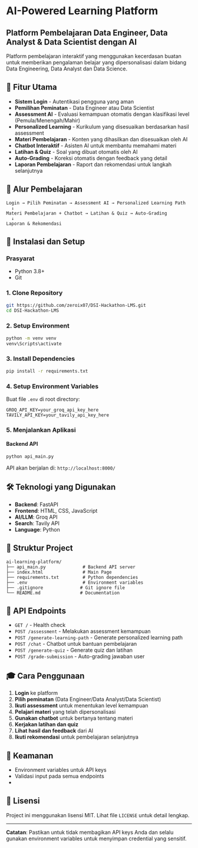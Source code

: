 # AI-Powered Learning Platform
## Platform Pembelajaran Data Engineer, Data Analyst & Data Scientist dengan AI

Platform pembelajaran interaktif yang menggunakan kecerdasan buatan untuk memberikan pengalaman belajar yang dipersonalisasi dalam bidang Data Engineering, Data Analyst dan Data Science.

## 🎯 Fitur Utama

- **Sistem Login** - Autentikasi pengguna yang aman
- **Pemilihan Peminatan** - Data Engineer atau Data Scientist
- **Assessment AI** - Evaluasi kemampuan otomatis dengan klasifikasi level (Pemula/Menengah/Mahir)
- **Personalized Learning** - Kurikulum yang disesuaikan berdasarkan hasil assessment
- **Materi Pembelajaran** - Konten yang dihasilkan dan disesuaikan oleh AI
- **Chatbot Interaktif** - Asisten AI untuk membantu memahami materi
- **Latihan & Quiz** - Soal yang dibuat otomatis oleh AI
- **Auto-Grading** - Koreksi otomatis dengan feedback yang detail
- **Laporan Pembelajaran** - Raport dan rekomendasi untuk langkah selanjutnya

## 🔄 Alur Pembelajaran

```
Login → Pilih Peminatan → Assessment AI → Personalized Learning Path 
  ↓
Materi Pembelajaran + Chatbot → Latihan & Quiz → Auto-Grading 
  ↓
Laporan & Rekomendasi
```

## 🚀 Instalasi dan Setup

### Prasyarat
- Python 3.8+
- Git

### 1. Clone Repository
```bash
git https://github.com/zeroix07/DSI-Hackathon-LMS.git
cd DSI-Hackathon-LMS
```

### 2. Setup Environment
```bash
python -m venv venv
venv\Scripts\activate
```

### 3. Install Dependencies
```bash
pip install -r requirements.txt
```

### 4. Setup Environment Variables
Buat file `.env` di root directory:
```env
GROQ_API_KEY=your_groq_api_key_here
TAVILY_API_KEY=your_tavily_api_key_here
```

### 5. Menjalankan Aplikasi

#### Backend API
```bash
python api_main.py
```
API akan berjalan di: `http://localhost:8000/`


## 🛠️ Teknologi yang Digunakan

- **Backend**: FastAPI
- **Frontend**: HTML, CSS, JavaScript
- **AI/LLM**: Groq API
- **Search**: Tavily API
- **Language**: Python

## 📁 Struktur Project

```
ai-learning-platform/
├── api_main.py              # Backend API server
├── index.html               # Main Page
├── requirements.txt         # Python dependencies
├── .env                     # Environment variables
├── .gitignore              # Git ignore file
└── README.md               # Documentation
```

## 🔧 API Endpoints

- `GET /` - Health check
- `POST /assessment` - Melakukan assessment kemampuan
- `POST /generate-learning-path` - Generate personalized learning path
- `POST /chat` - Chatbot untuk bantuan pembelajaran
- `POST /generate-quiz` - Generate quiz dan latihan
- `POST /grade-submission` - Auto-grading jawaban user

## 🎓 Cara Penggunaan

1. **Login** ke platform
2. **Pilih peminatan** (Data Engineer/Data Analyst/Data Scientist)
3. **Ikuti assessment** untuk menentukan level kemampuan
4. **Pelajari materi** yang telah dipersonalisasi
5. **Gunakan chatbot** untuk bertanya tentang materi
6. **Kerjakan latihan dan quiz**
7. **Lihat hasil dan feedback** dari AI
8. **Ikuti rekomendasi** untuk pembelajaran selanjutnya

## 🔐 Keamanan

- Environment variables untuk API keys
- Validasi input pada semua endpoints
- 

## 📄 Lisensi

Project ini menggunakan lisensi MIT. Lihat file `LICENSE` untuk detail lengkap.

---

**Catatan**: Pastikan untuk tidak membagikan API keys Anda dan selalu gunakan environment variables untuk menyimpan credential yang sensitif.